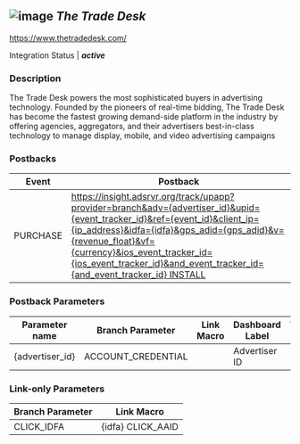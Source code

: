## ![image](https://cdn.branch.io/branch-assets/ad-partner-manager/thetradedeskdmp-1502822492413.png)	***The Trade Desk***
https://www.thetradedesk.com/

Integration Status |  ***active***

###  Description
The Trade Desk powers the most sophisticated buyers in advertising technology. Founded by the pioneers of real-time bidding, The Trade Desk has become the fastest growing demand-side platform in the industry by offering agencies, aggregators, and their advertisers best-in-class technology to manage display, mobile, and video advertising campaigns

### Postbacks
Event | Postback
--- | ---
PURCHASE | https://insight.adsrvr.org/track/upapp?provider=branch&adv={advertiser_id}&upid={event_tracker_id}&ref={event_id}&client_ip={ip_address}&idfa={idfa}&gps_adid={gps_adid}&v={revenue_float}&vf={currency}&ios_event_tracker_id={ios_event_tracker_id}&and_event_tracker_id={and_event_tracker_id} INSTALL | https://insight.adsrvr.org/track/upapp?provider=branch&adv={advertiser_id}&upid={event_tracker_id}&ref={event_id}&client_ip={ip_address}&idfa={idfa}&gps_adid={gps_adid}&ios_event_tracker_id={ios_event_tracker_id}&and_event_tracker_id={and_event_tracker_id} OPEN | https://insight.adsrvr.org/track/upapp?provider=branch&adv={advertiser_id}&upid={event_tracker_id}&ref={event_id}&client_ip={ip_address}&idfa={idfa}&gps_adid={gps_adid}&ios_event_tracker_id={ios_event_tracker_id}&and_event_tracker_id={and_event_tracker_id} custom_event | https://insight.adsrvr.org/track/upapp?provider=branch&adv={advertiser_id}&upid={event_tracker_id}&ref={event_id}&client_ip={ip_address}&idfa={idfa}&gps_adid={gps_adid}&v={revenue_float}&vf={currency}&ios_event_tracker_id={ios_event_tracker_id}&and_event_tracker_id={and_event_tracker_id}

### Postback Parameters
Parameter name | Branch Parameter | Link Macro | Dashboard Label | Webhook Template | Required | Description
--- | --- | --- | --- | --- | --- | --- 
{advertiser_id} | ACCOUNT_CREDENTIAL |  | Advertiser ID |  | false |  {event_tracker_id} | CUSTOM_EVENT_METADATA |  |  | <#if (user_data.os)! == \IOS\>${ad_network.credentials.ios_event_tracker_id}<#elseif (user_data.os)! == \ANDROID\>${ad_network.credentials.and_event_tracker_id}</#if> | false | <#if (user_data.os)! == \IOS\>${ad_network.credentials.ios_event_tracker_id}<#elseif (user_data.os)! == \ANDROID\>${ad_network.credentials.and_event_tracker_id}</#if> {event_id} | GOAL_ID |  |  | null | false | null {ip_address} | IP_ADDRESS |  |  |  | false |  {idfa} | IDFA |  |  |  | false |  {gps_adid} | AAID |  |  |  | false |  {revenue_float} | PURCHASE_REVENUE |  |  |  | false |  {currency} | PURCHASE_CURRENCY |  |  |  | false |  {ios_event_tracker_id} | ACCOUNT_CREDENTIAL |  | iOS Event Tracker ID | null | false | null {and_event_tracker_id} | ACCOUNT_CREDENTIAL |  | Android Event Tracker ID | null | false | null

### Link-only Parameters
Branch Parameter | Link Macro
--- | ---
CLICK_IDFA | {idfa} CLICK_AAID | {gps_adid}



